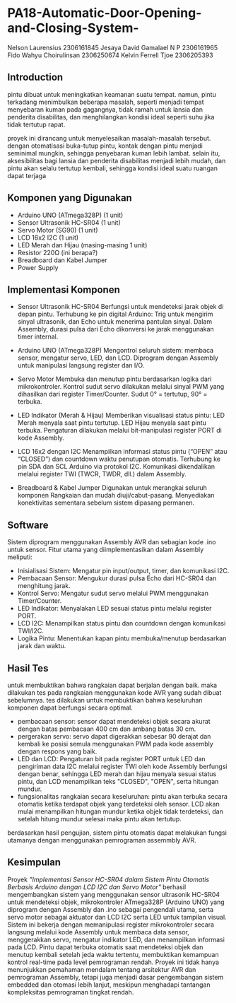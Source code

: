 # PA18-Automatic-Door-Opening-and-Closing-System-

Nelson Laurensius		2306161845
Jesaya David Gamalael N P	2306161965
Fido Wahyu Choirulinsan	2306250674
Kelvin Ferrell Tjoe		2306205393


## Introduction

pintu dibuat untuk meningkatkan keamanan suatu tempat. namun, pintu terkadang menimbulkan beberapa masalah, seperti menjadi tempat menyebaran kuman pada gagangnya, tidak ramah untuk lansia dan penderita disabilitas, dan menghilangkan kondisi ideal seperti suhu jika tidak tertutup rapat.

proyek ini dirancang untuk menyelesaikan masalah-masalah tersebut. dengan otomatisasi buka-tutup pintu, kontak dengan pintu menjadi seminimal mungkin, sehingga penyebaran kuman lebih lambat. selain itu, aksesibilitas bagi lansia dan penderita disabilitas menjadi lebih mudah, dan pintu akan selalu tertutup kembali, sehingga kondisi ideal suatu ruangan dapat terjaga

## Komponen yang Digunakan
- Arduino UNO (ATmega328P) (1 unit)
- Sensor Ultrasonik HC-SR04 (1 unit)
- Servo Motor (SG90) (1 unit)
- LCD 16x2 I2C (1 unit)
- LED Merah dan Hijau (masing-masing 1 unit)
- Resistor 220Ω (ini berapa?)
- Breadboard dan Kabel Jumper
- Power Supply

## Implementasi Komponen
- Sensor Ultrasonik HC-SR04
Berfungsi untuk mendeteksi jarak objek di depan pintu.
Terhubung ke pin digital Arduino: Trig untuk mengirim sinyal ultrasonik, dan Echo untuk menerima pantulan sinyal.
Dalam Assembly, durasi pulsa dari Echo dikonversi ke jarak menggunakan timer internal.

- Arduino UNO (ATmega328P)
Mengontrol seluruh sistem: membaca sensor, mengatur servo, LED, dan LCD. Diprogram dengan Assembly untuk manipulasi langsung register dan I/O.

- Servo Motor
Membuka dan menutup pintu berdasarkan logika dari mikrokontroler.
Kontrol sudut servo dilakukan melalui sinyal PWM yang dihasilkan dari register Timer/Counter.
Sudut 0° = tertutup, 90° = terbuka.

- LED Indikator (Merah & Hijau)
Memberikan visualisasi status pintu:
LED Merah menyala saat pintu tertutup.
LED Hijau menyala saat pintu terbuka.
Pengaturan dilakukan melalui bit-manipulasi register PORT di kode Assembly.

- LCD 16x2 dengan I2C
Menampilkan informasi status pintu (“OPEN” atau “CLOSED”) dan countdown waktu penutupan otomatis.
Terhubung ke pin SDA dan SCL Arduino via protokol I2C.
Komunikasi dikendalikan melalui register TWI (TWCR, TWDR, dll.) dalam Assembly.

- Breadboard & Kabel Jumper
Digunakan untuk merangkai seluruh komponen Rangkaian dan mudah diuji/cabut-pasang.
Menyediakan konektivitas sementara sebelum sistem dipasang permanen.

## Software

Sistem diprogram menggunakan Assembly AVR dan sebagian kode .ino untuk sensor.
Fitur utama yang diimplementasikan dalam Assembly meliputi:
- Inisialisasi Sistem: Mengatur pin input/output, timer, dan komunikasi I2C.
- Pembacaan Sensor: Mengukur durasi pulsa Echo dari HC-SR04 dan menghitung jarak.
- Kontrol Servo: Mengatur sudut servo melalui PWM menggunakan Timer/Counter.
- LED Indikator: Menyalakan LED sesuai status pintu melalui register PORT.
- LCD I2C: Menampilkan status pintu dan countdown dengan komunikasi TWI/I2C.
- Logika Pintu: Menentukan kapan pintu membuka/menutup berdasarkan jarak dan waktu.

## Hasil Tes

untuk membuktikan bahwa rangkaian dapat berjalan dengan baik. maka dilakukan tes pada rangkaian menggunakan kode AVR yang sudah dibuat sebelumnya. tes dilakukan untuk membuktikan bahwa keseluruhan komponen dapat berfungsi secara optimal.
* pembacaan sensor: sensor dapat mendeteksi objek secara akurat dengan batas pembacaan 400 cm dan ambang batas 30 cm.
* pergerakan servo: servo dapat digerakkan sebesar 90 derajat dan kembali ke posisi semula menggunakan PWM pada kode assembly dengan respons yang baik.
* LED dan LCD: Pengaturan bit pada register PORT untuk LED dan pengiriman data I2C melalui register TWI oleh kode Assembly berfungsi dengan benar, sehingga LED merah dan hijau menyala sesuai status pintu, dan LCD menampilkan teks "CLOSED", "OPEN", serta hitungan mundur.
* fungsionalitas rangkaian secara keseluruhan: pintu akan terbuka secara otomatis ketika terdapat objek yang terdeteksi oleh sensor. LCD akan mulai menampilkan hitungan mundur ketika objek tidak terdeteksi, dan setelah hitung mundur selesai maka pintu akan tertutup. 

berdasarkan hasil pengujian, sistem pintu otomatis dapat melakukan fungsi utamanya dengan menggunakan pemrograman assemmbly AVR.

## Kesimpulan

Proyek *"Implementasi Sensor HC-SR04 dalam Sistem Pintu Otomatis Berbasis Arduino dengan LCD I2C dan Servo Motor"* berhasil mengembangkan sistem yang menggunakan sensor ultrasonik HC-SR04 untuk mendeteksi objek, mikrokontroler ATmega328P (Arduino UNO) yang diprogram dengan Assembly dan .ino sebagai pengendali utama, serta servo motor sebagai aktuator dan LCD I2C serta LED untuk tampilan visual. Sistem ini bekerja dengan memanipulasi register mikrokontroler secara langsung melalui kode Assembly untuk membaca data sensor, menggerakkan servo, mengatur indikator LED, dan menampilkan informasi pada LCD. Pintu dapat terbuka otomatis saat mendeteksi objek dan menutup kembali setelah jeda waktu tertentu, membuktikan kemampuan kontrol real-time pada level pemrograman rendah. Proyek ini tidak hanya menunjukkan pemahaman mendalam tentang arsitektur AVR dan pemrograman Assembly, tetapi juga menjadi dasar pengembangan sistem embedded dan otomasi lebih lanjut, meskipun menghadapi tantangan kompleksitas pemrograman tingkat rendah.

